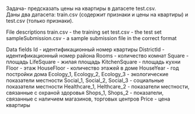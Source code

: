 Задача- предсказать цены на квартиры в датасете test.csv.  
Даны два датасета: train.csv (содержит признаки и цены на квартиры) и test.csv (только признаки).

File descriptions
train.csv - the training set
test.csv - the test set
sampleSubmission.csv - a sample submission file in the correct format

Data fields
Id - идентификационный номер квартиры
DistrictId - идентификационный номер района
Rooms - количество комнат
Square - площадь
LifeSquare - жилая площадь
KitchenSquare - площадь кухни
Floor - этаж
HouseFloor - количество этажей в доме
HouseYear - год постройки дома
Ecology_1, Ecology_2, Ecology_3 - экологические показатели местности
Social_1, Social_2, Social_3 - социальные показатели местности
Healthcare_1, Helthcare_2 - показатели местности, связанные с охраной здоровья
Shops_1, Shops_2 - показатели, связанные с наличием магазинов, торговых центров
Price - цена квартиры

